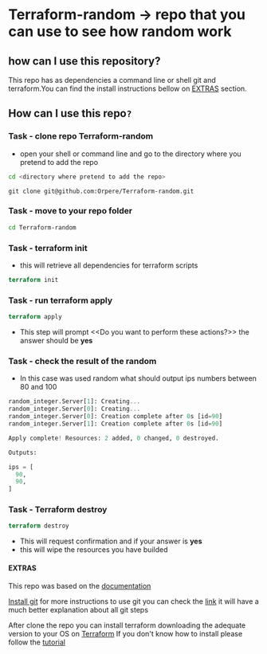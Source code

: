 # Terraform-random -> repo that you can use to see how random work

## how can I use this repository?

This repo has as dependencies a command line or shell git and terraform.You can find the install instructions bellow on [EXTRAS](#extras) section.

## How can I use this repo`?`

### Task - clone repo Terraform-random

- open your shell or command line and go to the directory where you pretend to add the repo

```bash
cd <directory where pretend to add the repo>
```

```git
git clone git@github.com:Orpere/Terraform-random.git
```

### Task - move to your repo folder

```bash
cd Terraform-random
```

### Task - terraform init

- this will retrieve all dependencies for terraform scripts

```terraform
terraform init
```

### Task - run terraform apply

```terraform
terraform apply
```

- This step will prompt <<Do you want to perform these actions?>>
  the answer should be **yes** 

 

### Task - check the result of the random

- In this case was used random what should output ips numbers between 80 and 100

```terraform 
random_integer.Server[1]: Creating...
random_integer.Server[0]: Creating...
random_integer.Server[0]: Creation complete after 0s [id=90]
random_integer.Server[1]: Creation complete after 0s [id=90]

Apply complete! Resources: 2 added, 0 changed, 0 destroyed.

Outputs:

ips = [
  90,
  90,
]
```

### Task - Terraform destroy

```terraform
terraform destroy
```

- This will request confirmation and if your answer is **yes**
- this will wipe the resources you have builded
  
#### EXTRAS

This repo was based on the [documentation](https://www.terraform.io/docs/providers/random/index.html)

[Install git](https://gist.github.com/derhuerst/1b15ff4652a867391f03#file-intro-md)
for more instructions to use git you can check the [link](https://rogerdudler.github.io/git-guide/) it will have a much better explanation about all git steps

After clone the repo you can install terraform downloading the adequate version to your OS on [Terraform](https://www.terraform.io/downloads.html)
If you don't know how to install please follow the [tutorial](https://learn.hashicorp.com/terraform/getting-started/install.html)
